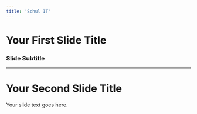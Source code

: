 ```yaml
---
title: 'Schul IT'
---
```


# Your First Slide Title

### Slide Subtitle

---

# Your Second Slide Title

Your slide text goes here.